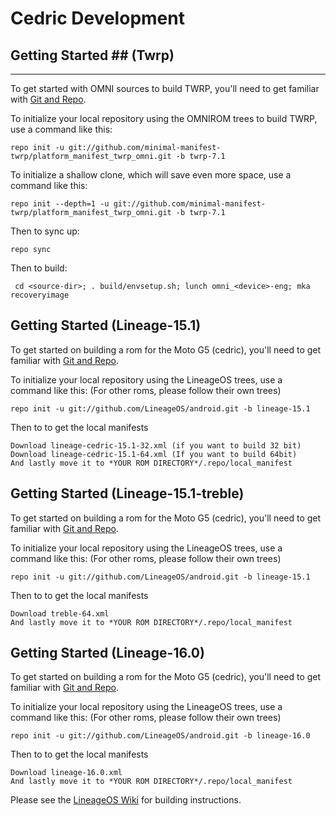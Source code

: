 Cedric Development
===========

## Getting Started ## (Twrp)
---------------

To get started with OMNI sources to build TWRP, you'll need to get
familiar with [Git and Repo](https://source.android.com/source/using-repo.html).

To initialize your local repository using the OMNIROM trees to build TWRP, use a command like this:

    repo init -u git://github.com/minimal-manifest-twrp/platform_manifest_twrp_omni.git -b twrp-7.1
    
To initialize a shallow clone, which will save even more space, use a command like this:

    repo init --depth=1 -u git://github.com/minimal-manifest-twrp/platform_manifest_twrp_omni.git -b twrp-7.1

Then to sync up:

    repo sync

Then to build:

     cd <source-dir>; . build/envsetup.sh; lunch omni_<device>-eng; mka recoveryimage

Getting Started (Lineage-15.1)
---------------

To get started on building a rom for the Moto G5 (cedric), you'll need to get
familiar with [Git and Repo](http://source.android.com/source/using-repo.html).

To initialize your local repository using the LineageOS trees, use a command like this:
(For other roms, please follow their own trees)

    repo init -u git://github.com/LineageOS/android.git -b lineage-15.1

Then to to get the local manifests

    Download lineage-cedric-15.1-32.xml (if you want to build 32 bit) Download lineage-cedric-15.1-64.xml (If you want to build 64bit) 
    And lastly move it to *YOUR ROM DIRECTORY*/.repo/local_manifest

Getting Started (Lineage-15.1-treble)
---------------

To get started on building a rom for the Moto G5 (cedric), you'll need to get
familiar with [Git and Repo](http://source.android.com/source/using-repo.html).

To initialize your local repository using the LineageOS trees, use a command like this:
(For other roms, please follow their own trees)

    repo init -u git://github.com/LineageOS/android.git -b lineage-15.1

Then to to get the local manifests

    Download treble-64.xml
    And lastly move it to *YOUR ROM DIRECTORY*/.repo/local_manifest

Getting Started (Lineage-16.0)
---------------

To get started on building a rom for the Moto G5 (cedric), you'll need to get
familiar with [Git and Repo](http://source.android.com/source/using-repo.html).

To initialize your local repository using the LineageOS trees, use a command like this:
(For other roms, please follow their own trees)

    repo init -u git://github.com/LineageOS/android.git -b lineage-16.0

Then to to get the local manifests

    Download lineage-16.0.xml
    And lastly move it to *YOUR ROM DIRECTORY*/.repo/local_manifest

Please see the [LineageOS Wiki](https://wiki.lineageos.org/) for building instructions.
